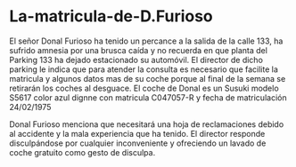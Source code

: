 # La-matricula-de-D.Furioso

El señor Donal Furioso ha tenido un percance a la salida de la calle 133, ha sufrido amnesia por una brusca caída y no recuerda en que planta del Parking 133 ha dejado estacionado su automóvil. El director de dicho parking le indica que para atender la consulta es necesario que facilite la matricula y algunos datos mas de su coche porque al final de la semana se retirarán los coches al desguace. El coche de Donal es un Susuki modelo S5617 color azul dignne con matricula C047057-R y fecha de matriculación 24/02/1975



Donal Furioso menciona que necesitará una hoja de reclamaciones debido al accidente y la mala experiencia que ha tenido. El director responde disculpándose por cualquier inconveniente y ofreciendo un lavado de coche gratuito como gesto de disculpa.

